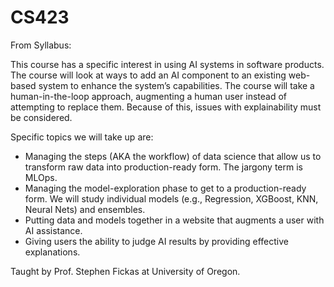 # CS423
From Syllabus:

This course has a specific interest in using AI systems in software products. The course will look at ways to add an AI component to an existing web-based system to enhance the system’s capabilities. The course will take a human-in-the-loop approach, augmenting a human user instead of attempting to replace them. Because of this, issues with explainability must be considered.

Specific topics we will take up are:

- Managing the steps (AKA the workflow) of data science that allow us to transform raw data into production-ready form. The jargony term is MLOps.
- Managing the model-exploration phase to get to a production-ready form. We will study individual models (e.g., Regression, XGBoost, KNN, Neural Nets) and ensembles.
- Putting data and models together in a website that augments a user with AI assistance.
- Giving users the ability to judge AI results by providing effective explanations.

Taught by Prof. Stephen Fickas at University of Oregon.
